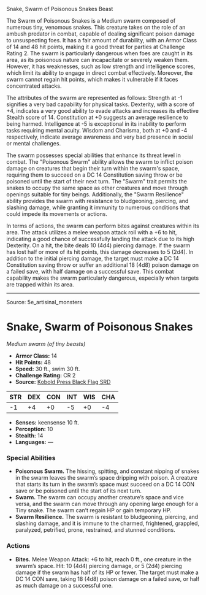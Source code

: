 <MonsterName/>Snake, Swarm of Poisonous Snakes</MonsterName>
<CreatureType/>Beast</CreatureType>

<summary>The Swarm of Poisonous Snakes is a Medium swarm composed of numerous tiny, venomous snakes. This creature takes on the role of an ambush predator in combat, capable of dealing significant poison damage to unsuspecting foes. It has a fair amount of durability, with an Armor Class of 14 and 48 hit points, making it a good threat for parties at Challenge Rating 2. The swarm is particularly dangerous when foes are caught in its area, as its poisonous nature can incapacitate or severely weaken them. However, it has weaknesses, such as low strength and intelligence scores, which limit its ability to engage in direct combat effectively. Moreover, the swarm cannot regain hit points, which makes it vulnerable if it faces concentrated attacks.</summary>

<detail>

The attributes of the swarm are represented as follows: Strength at -1 signifies a very bad capability for physical tasks. Dexterity, with a score of +4, indicates a very good ability to evade attacks and increases its effective Stealth score of 14. Constitution at +0 suggests an average resilience to being harmed. Intelligence at -5 is exceptional in its inability to perform tasks requiring mental acuity. Wisdom and Charisma, both at +0 and -4 respectively, indicate average awareness and very bad presence in social or mental challenges.

The swarm possesses special abilities that enhance its threat level in combat. The "Poisonous Swarm" ability allows the swarm to inflict poison damage on creatures that begin their turn within the swarm's space, requiring them to succeed on a DC 14 Constitution saving throw or be poisoned until the start of their next turn. The "Swarm" trait permits the snakes to occupy the same space as other creatures and move through openings suitable for tiny beings. Additionally, the "Swarm Resilience" ability provides the swarm with resistance to bludgeoning, piercing, and slashing damage, while granting it immunity to numerous conditions that could impede its movements or actions.

In terms of actions, the swarm can perform bites against creatures within its area. The attack utilizes a melee weapon attack roll with a +6 to hit, indicating a good chance of successfully landing the attack due to its high Dexterity. On a hit, the bite deals 10 (4d4) piercing damage. If the swarm has lost half or more of its hit points, this damage decreases to 5 (2d4). In addition to the initial piercing damage, the target must make a DC 14 Constitution saving throw or suffer an additional 18 (4d8) poison damage on a failed save, with half damage on a successful save. This combat capability makes the swarm particularly dangerous, especially when targets are trapped within its area.</detail>



---

Source: 5e_artisinal_monsters

# Snake, Swarm of Poisonous Snakes

*Medium swarm (of tiny beasts)*

- **Armor Class:** 14
- **Hit Points:** 48
- **Speed:** 30 ft., swim 30 ft.
- **Challenge Rating:** CR 2
- **Source:** [Kobold Press Black Flag SRD](https://koboldpress.com/black-flag-roleplaying/)

| STR | DEX | CON | INT | WIS | CHA |
| --- | --- | --- | --- | --- | --- |
| -1 | +4 | +0 | -5 | +0 | -4 |

- **Senses:** keensense 10 ft.
- **Perception:** 10
- **Stealth:** 14
- **Languages:** —

### Special Abilities

- **Poisonous Swarm.** The hissing, spitting, and constant nipping of snakes in the swarm leaves the swarm’s space dripping with poison. A creature that starts its turn in the swarm’s space must succeed on a DC 14 CON save or be poisoned until the start of its next turn.
- **Swarm.** The swarm can occupy another creature’s space and vice versa, and the swarm can move through any opening large enough for a Tiny snake. The swarm can’t regain HP or gain temporary HP.
- **Swarm Resilience.** The swarm is resistant to bludgeoning, piercing, and slashing damage, and it is immune to the charmed, frightened, grappled, paralyzed, petrified, prone, restrained, and stunned conditions.

### Actions

- **Bites.** Melee Weapon Attack: +6 to hit, reach 0 ft., one creature in the swarm’s space. Hit: 10 (4d4) piercing damage, or 5 (2d4) piercing damage if the swarm has half of its HP or fewer. The target must make a DC 14 CON save, taking 18 (4d8) poison damage on a failed save, or half as much damage on a successful one.



